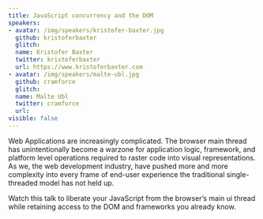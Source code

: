 ```yaml
---
title: JavaScript concurrency and the DOM
speakers:
- avatar: /img/speakers/kristofer-baxter.jpg
  github: kristoferbaxter
  glitch:
  name: Kristofer Baxter
  twitter: kristoferbaxter
  url: https://www.kristoferbaxter.com
- avatar: /img/speakers/malte-ubl.jpg
  github: cramforce
  glitch:
  name: Malte Ubl
  twitter: cramforce
  url:
visible: false
---
```


Web Applications are increasingly complicated. The browser main thread has unintentionally become a warzone for application logic, framework, and platform level operations required to raster code into visual representations. As we, the web development industry, have pushed more and more complexity into every frame of end-user experience the traditional single-threaded model has not held up.

Watch this talk to liberate your JavaScript from the browser’s main ui thread while retaining access to the DOM and frameworks you already know.
